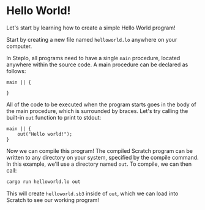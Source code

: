 # Hello World!

Let's start by learning how to create a simple Hello World program!

Start by creating a new file named `helloworld.lo` anywhere on your computer.

In Steplo, all programs need to have a single `main` procedure, located anywhere within the source code. A main procedure can be declared as follows:

```
main || {

}
```

All of the code to be executed when the program starts goes in the body of the main procedure, which is surrounded by braces.
Let's try calling the built-in `out` function to print to stdout:

```
main || {
    out("Hello world!");
}
```

Now we can compile this program! The compiled Scratch program can be written to any directory on your system, specified by the compile command. In this example, we'll use a directory named `out`. To compile, we can then call:
```bash
cargo run helloworld.lo out
```

This will create `helloworld.sb3` inside of `out`, which we can load into Scratch to see our working program!
